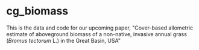 # cg_biomass

This is the data and code for our upcoming paper, "Cover-based allometric estimate of aboveground biomass of a non-native, invasive annual grass (*Bromus tectorum* L.) in the Great Basin, USA"
